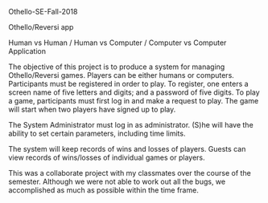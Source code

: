 Othello-SE-Fall-2018

Othello/Reversi app 

Human vs Human / Human vs Computer / Computer vs Computer Application

The objective of this project is to produce a system for managing Othello/Reversi games.
Players can be either humans or computers. Participants must be registered in order to play.
To register, one enters a screen name of five letters and digits; and a password of five digits.
To play a game, participants must first log in and make a request to play.
The game will start when two players have signed up to play.

The System Administrator must log in as administrator. 
(S)he will have the ability to set certain parameters, including time limits.

The system will keep records of wins and losses of players.
Guests can view records of wins/losses of individual games or players.

This was a collaborate project with my classmates over the course of the semester.
Although we were not able to work out all the bugs, we accomplished as much as possible within the time frame.
